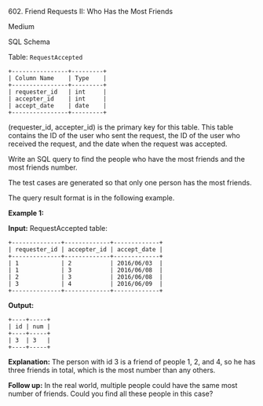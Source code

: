 602\. Friend Requests II: Who Has the Most Friends

Medium

SQL Schema

Table: `RequestAccepted`

    +----------------+---------+ 
    | Column Name    | Type    | 
    +----------------+---------+ 
    | requester_id   | int     | 
    | accepter_id    | int     | 
    | accept_date    | date    | 
    +----------------+---------+ 
    
(requester_id, accepter_id) is the primary key for this table. This table contains the ID of the user who sent the request, the ID of the user who received the request, and the date when the request was accepted.

Write an SQL query to find the people who have the most friends and the most friends number.

The test cases are generated so that only one person has the most friends.

The query result format is in the following example.

**Example 1:**

**Input:** RequestAccepted table: 

    +--------------+-------------+-------------+ 
    | requester_id | accepter_id | accept_date | 
    +--------------+-------------+-------------+ 
    | 1            | 2           | 2016/06/03  | 
    | 1            | 3           | 2016/06/08  | 
    | 2            | 3           | 2016/06/08  | 
    | 3            | 4           | 2016/06/09  | 
    +--------------+-------------+-------------+

**Output:** 

    +----+-----+ 
    | id | num | 
    +----+-----+ 
    | 3  | 3   | 
    +----+-----+

**Explanation:** The person with id 3 is a friend of people 1, 2, and 4, so he has three friends in total, which is the most number than any others.

**Follow up:** In the real world, multiple people could have the same most number of friends. Could you find all these people in this case?